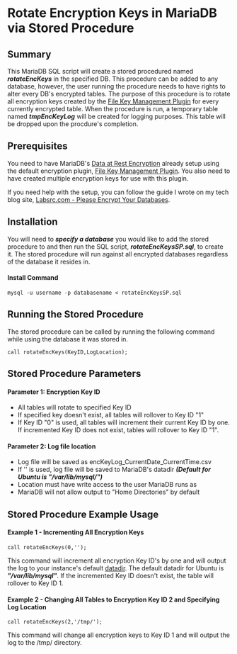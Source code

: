 # Rotate Encryption Keys in MariaDB via Stored Procedure

## Summary
This MariaDB SQL script will create a stored procedured named **_rotateEncKeys_** in the specified DB.  This procedure can be added to any database, however, the user running the procedure needs to have rights to alter every DB's encrypted tables.  The purpose of this procedure is to rotate all encryption keys created by the [File Key Management Plugin](https://mariadb.com/kb/en/library/file-key-management-encryption-plugin/) for every currently encrypted table.  When the procedure is run, a temporary table named **_tmpEncKeyLog_** will be created for logging purposes.  This table will be dropped upon the procdure's completion.


## Prerequisites
You need to have MariaDB's [Data at Rest Encryption](https://mariadb.com/kb/en/library/data-at-rest-encryption/) already setup using the default encryption plugin, [File Key Management Plugin](https://mariadb.com/kb/en/library/file-key-management-encryption-plugin/).  You also need to have created multiple encryption keys for use with this plugin.

If you need help with the setup, you can follow the guide I wrote on my tech blog site, [Labsrc.com - Please Encrypt Your Databases](https://www.labsrc.com/please-encrypt-your-databases-mariadb/).


## Installation
You will need to **_specify a database_** you would like to add the stored procedure to and then run the SQL script, **_rotateEncKeysSP.sql_**, to create it.  The stored procedure will run against all encrypted databases regardless of the database it resides in.
#### Install Command
```
mysql -u username -p databasename < rotateEncKeysSP.sql
```

## Running the Stored Procedure
The stored procedure can be called by running the following command while using the database it was stored in.
```
call rotateEncKeys(KeyID,LogLocation);
```


## Stored Procedure Parameters
#### Parameter 1: Encryption Key ID
   - All tables will rotate to specified Key ID
   - If specified key doesn't exist, all tables will rollover to Key ID "1"
   - If Key ID "0" is used, all tables will increment their current Key ID by one. If incremented Key ID does not exist, tables will rollover to Key ID "1".
#### Parameter 2: Log file location
   - Log file will be saved as encKeyLog_CurrentDate_CurrentTime.csv
   - If '' is used, log file will be saved to MariaDB's datadir **_(Default for Ubuntu is "/var/lib/mysql/")_**
   - Location must have write access to the user MariaDB runs as
   - MariaDB will not allow output to "Home Directories" by default


## Stored Procedure Example Usage
#### Example 1 - Incrementing All Encryption Keys
```
call rotateEncKeys(0,'');
```
This command will increment all encryption Key ID's by one and will output the log to your instance's default [datadir](https://mariadb.com/kb/en/library/server-system-variables/#datadir).  The default datadir for Ubuntu is **_"/var/lib/mysql"_**.  If the incremented Key ID doesn't exist, the table will rollover to Key ID 1.

#### Example 2 - Changing All Tables to Encryption Key ID 2 and Specifying Log Location
```
call rotateEncKeys(2,'/tmp/');
```
This command will change all encryption keys to Key ID 1 and will output the log to the /tmp/ directory.
